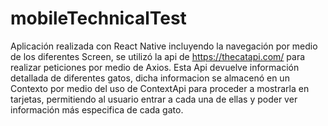 # mobileTechnicalTest
Aplicación realizada con React Native incluyendo la navegación por medio de los diferentes Screen, se utilizó la api de https://thecatapi.com/ para realizar peticiones por medio de Axios.
Esta Api devuelve información detallada de diferentes gatos, dicha informacion se almacenó en un Contexto por medio del uso de ContextApi para proceder a mostrarla en tarjetas, permitiendo al usuario entrar a cada
una de ellas y poder ver información más especifica de cada gato.
